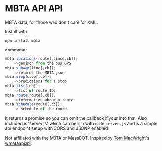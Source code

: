 MBTA API API
===

MBTA data, for those who don't care for XML.

Install with:
```
npm install mbta
```

commands

```javascript
mbta.locations(route[,since,cb]);
	->geojson from the bus GPS
mbta.subway(line[,cb]);
	->returns the MBTA json
mbta.stop(stop[,cb]);
	->predictions for a stop
mbta.list([cb]);
	->list of route IDs
mbta.route(route[,cb]);
	->information about a route
mbta.schedule(route[,cb]);
	-> schedule of the route.
```

It returns a promise so you can omit the callback if your into that. Also included is 'server.js' which can be run with `node server.js` and is a simple api endpoint setup with CORS and JSONP enabled.

Not affiliated with the MBTA or MassDOT. Inspired by [Tom MacWright](https://github.com/tmcw)'s [wmataapiapi](https://github.com/tmcw/wmataapiapi).
